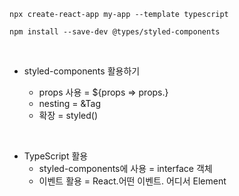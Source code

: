 ```shell
npx create-react-app my-app --template typescript
```

```shell
npm install --save-dev @types/styled-components
```

<br>

- styled-components 활용하기

  - props 사용 = ${props => props.}
  - nesting = &Tag
  - 확장 = styled()

<br>

- TypeScript 활용
  - styled-components에 사용 = interface 객체
  - 이벤트 활용 = React.어떤 이벤트. 어디서 Element
